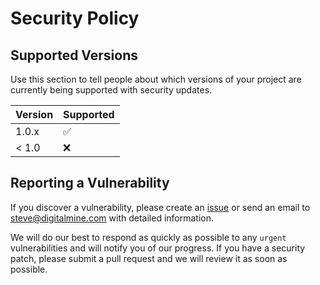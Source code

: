 # Security Policy

## Supported Versions

Use this section to tell people about which versions of your project are
currently being supported with security updates.

| Version | Supported          |
| ------- | ------------------ |
| 1.0.x   | :white_check_mark: |
| < 1.0   | :x:                |

## Reporting a Vulnerability

If you discover a vulnerability, please create an [issue](https://github.com/stevewithington/ng-dotnet-webforms/issues)
or send an email to steve@digitalmine.com with detailed information.

We will do our best to respond as quickly as possible to any `urgent` vulnerabilities and will notify you
of our progress. If you have a security patch, please submit a pull request and we will review it as
soon as possible.
